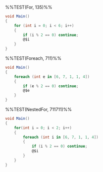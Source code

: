 %%TEST(For, 135)%%
```cs
void Main()
{
    for (int i = 0; i < 6; i++)
    {
        if (i % 2 == 0) continue;
        @$i
    }
}
```

%%TEST(Foreach, 711)%%
```cs
void Main()
{
    foreach (int e in [6, 7, 1, 1, 4])
    {
        if (e % 2 == 0) continue;
        @$e
    }
}
```

%%TEST(NestedFor, 711711)%%
```cs
void Main()
{
    for(int i = 0; i < 2; i++)
    {
        foreach (int i in [6, 7, 1, 1, 4])
        {
            if (i % 2 == 0) continue;
            @$i
        }
    }
}
```